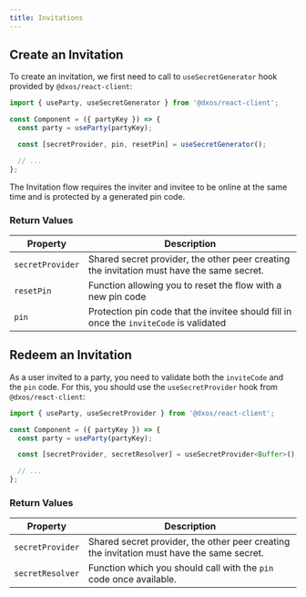 ```yaml
---
title: Invitations
---
```


## Create an Invitation

To create an invitation, we first need to call to `useSecretGenerator` hook provided by `@dxos/react-client`:

```jsx
import { useParty, useSecretGenerator } from '@dxos/react-client';

const Component = ({ partyKey }) => {
  const party = useParty(partyKey);

  const [secretProvider, pin, resetPin] = useSecretGenerator();

  // ...
};
```

The Invitation flow requires the inviter and invitee to be online at the same time and is protected by a generated pin code.

### Return Values

| Property            | Description                                                                               |
| ------------------- | ----------------------------------------------------------------------------------------- |
| `secretProvider`    | Shared secret provider, the other peer creating the invitation must have the same secret. |
| `resetPin`          | Function allowing you to reset the flow with a new pin code                               |
| `pin`               | Protection pin code that the invitee should fill in once the `inviteCode` is validated    |

## Redeem an Invitation

As a user invited to a party, you need to validate both the `inviteCode` and the `pin` code. For this, you should use the `useSecretProvider` hook from `@dxos/react-client`:

```jsx
import { useParty, useSecretProvider } from '@dxos/react-client';

const Component = ({ partyKey }) => {
  const party = useParty(partyKey);

  const [secretProvider, secretResolver] = useSecretProvider<Buffer>();

  // ...
};
```

### Return Values

| Property         | Description                                                                               |
| ---------------- | ----------------------------------------------------------------------------------------- |
| `secretProvider` | Shared secret provider, the other peer creating the invitation must have the same secret. |
| `secretResolver` | Function which you should call with the `pin` code once available.                        |
